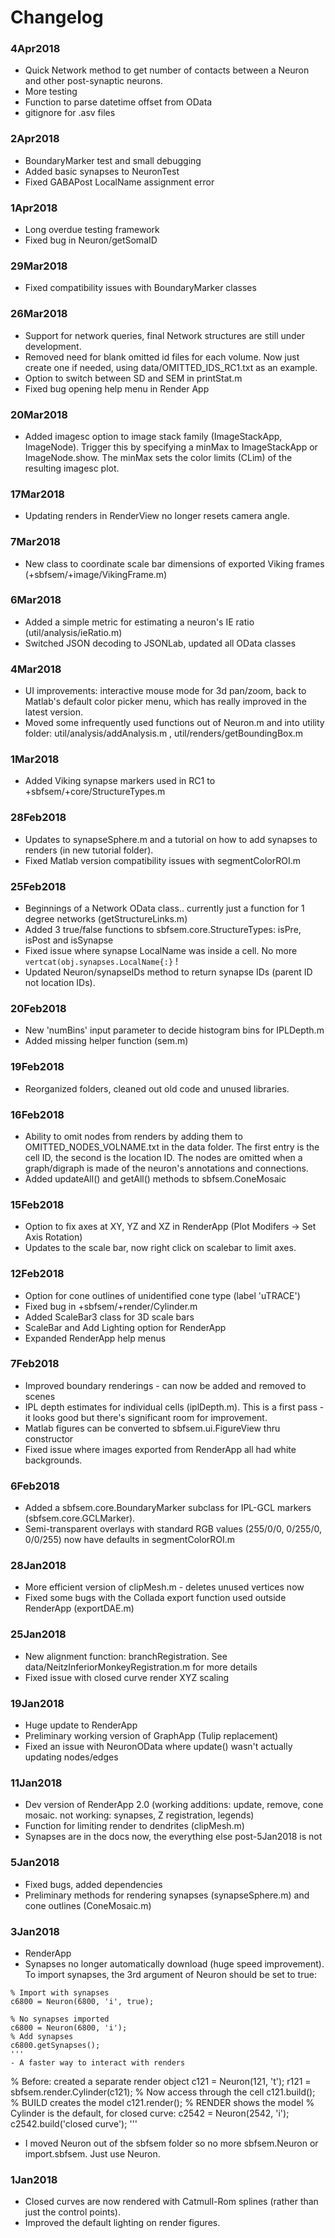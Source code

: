 # Changelog

### 4Apr2018
- Quick Network method to get number of contacts between a Neuron and other post-synaptic neurons.
- More testing
- Function to parse datetime offset from OData
- gitignore for .asv files

### 2Apr2018
- BoundaryMarker test and small debugging
- Added basic synapses to NeuronTest
- Fixed GABAPost LocalName assignment error

### 1Apr2018
- Long overdue testing framework 
- Fixed bug in Neuron/getSomaID

### 29Mar2018
- Fixed compatibility issues with BoundaryMarker classes

### 26Mar2018
- Support for network queries, final Network structures are still under development.
- Removed need for blank omitted id files for each volume. Now just create one if needed, using data/OMITTED_IDS_RC1.txt as an example.
- Option to switch between SD and SEM in printStat.m
- Fixed bug opening help menu in Render App

### 20Mar2018
- Added imagesc option to image stack family (ImageStackApp, ImageNode). Trigger this by specifying a minMax to ImageStackApp or ImageNode.show. The minMax sets the color limits (CLim) of the resulting imagesc plot.

### 17Mar2018
- Updating renders in RenderView no longer resets camera angle.

### 7Mar2018
- New class to coordinate scale bar dimensions of exported Viking frames (+sbfsem/+image/VikingFrame.m)

### 6Mar2018
- Added a simple metric for estimating a neuron's IE ratio (util/analysis/ieRatio.m)
- Switched JSON decoding to JSONLab, updated all OData classes

### 4Mar2018
- UI improvements: interactive mouse mode for 3d pan/zoom, back to Matlab's default color picker menu, which has really improved in the latest version.
- Moved some infrequently used functions out of Neuron.m and into utility folder: util/analysis/addAnalysis.m , util/renders/getBoundingBox.m

### 1Mar2018
- Added Viking synapse markers used in RC1 to +sbfsem/+core/StructureTypes.m

### 28Feb2018
- Updates to synapseSphere.m and a tutorial on how to add synapses to renders (in new tutorial folder).
- Fixed Matlab version compatibility issues with segmentColorROI.m

### 25Feb2018
- Beginnings of a Network OData class.. currently just a function for 1 degree networks (getStructureLinks.m)
- Added 3 true/false functions to sbfsem.core.StructureTypes: isPre, isPost and isSynapse
- Fixed issue where synapse LocalName was inside a cell. No more `vertcat(obj.synapses.LocalName{:}` !
- Updated Neuron/synapseIDs method to return synapse IDs (parent ID not location IDs).

### 20Feb2018
- New 'numBins' input parameter to decide histogram bins for IPLDepth.m
- Added missing helper function (sem.m)

### 19Feb2018
- Reorganized folders, cleaned out old code and unused libraries.

### 16Feb2018 
- Ability to omit nodes from renders by adding them to OMITTED_NODES_VOLNAME.txt in the data folder. The first entry is the cell ID, the second is the location ID. The nodes are omitted when a graph/digraph is made of the neuron's annotations and connections.
- Added updateAll() and getAll() methods to sbfsem.ConeMosaic

### 15Feb2018
- Option to fix axes at XY, YZ and XZ in RenderApp (Plot Modifers -> Set Axis Rotation)
- Updates to the scale bar, now right click on scalebar to limit axes.

### 12Feb2018
- Option for cone outlines of unidentified cone type (label 'uTRACE')
- Fixed bug in +sbfsem/+render/Cylinder.m
- Added ScaleBar3 class for 3D scale bars
- ScaleBar and Add Lighting option for RenderApp
- Expanded RenderApp help menus

### 7Feb2018
- Improved boundary renderings - can now be added and removed to scenes
- IPL depth estimates for individual cells (iplDepth.m). This is a first pass - it looks good but there's significant room for improvement.
- Matlab figures can be converted to sbfsem.ui.FigureView thru constructor
- Fixed issue where images exported from RenderApp all had white backgrounds.

### 6Feb2018
- Added a sbfsem.core.BoundaryMarker subclass for IPL-GCL markers (sbfsem.core.GCLMarker).
- Semi-transparent overlays with standard RGB values (255/0/0, 0/255/0, 0/0/255) now have defaults in segmentColorROI.m

### 28Jan2018
- More efficient version of clipMesh.m - deletes unused vertices now
- Fixed some bugs with the Collada export function used outside RenderApp (exportDAE.m)

### 25Jan2018
- New alignment function: branchRegistration. See data/NeitzInferiorMonkeyRegistration.m for more details
- Fixed issue with closed curve render XYZ scaling

### 19Jan2018
- Huge update to RenderApp
- Preliminary working version of GraphApp (Tulip replacement)
- Fixed an issue with NeuronOData where update() wasn't actually updating nodes/edges

### 11Jan2018
- Dev version of RenderApp 2.0 (working additions: update, remove, cone mosaic. not working: synapses, Z registration, legends)
- Function for limiting render to dendrites (clipMesh.m)
- Synapses are in the docs now, the everything else post-5Jan2018 is not

### 5Jan2018
- Fixed bugs, added dependencies
- Preliminary methods for rendering synapses (synapseSphere.m) and cone outlines (ConeMosaic.m)

### 3Jan2018
- RenderApp
- Synapses no longer automatically download (huge speed improvement). To import synapses, the 3rd argument of Neuron should be set to true:
```
% Import with synapses
c6800 = Neuron(6800, 'i', true);

% No synapses imported
c6800 = Neuron(6800, 'i');
% Add synapses
c6800.getSynapses();
'''
- A faster way to interact with renders
```
% Before: created a separate render object
c121 = Neuron(121, 't');
r121 = sbfsem.render.Cylinder(c121);
% Now access through the cell
c121.build(); % BUILD creates the model
c121.render(); % RENDER shows the model
% Cylinder is the default, for closed curve:
c2542 = Neuron(2542, 'i');
c2542.build('closed curve');
'''
- I moved Neuron out of the sbfsem folder so no more sbfsem.Neuron or import.sbfsem. Just use Neuron.


### 1Jan2018
- Closed curves are now rendered with Catmull-Rom splines (rather than just the control points).
- Improved the default lighting on render figures.
